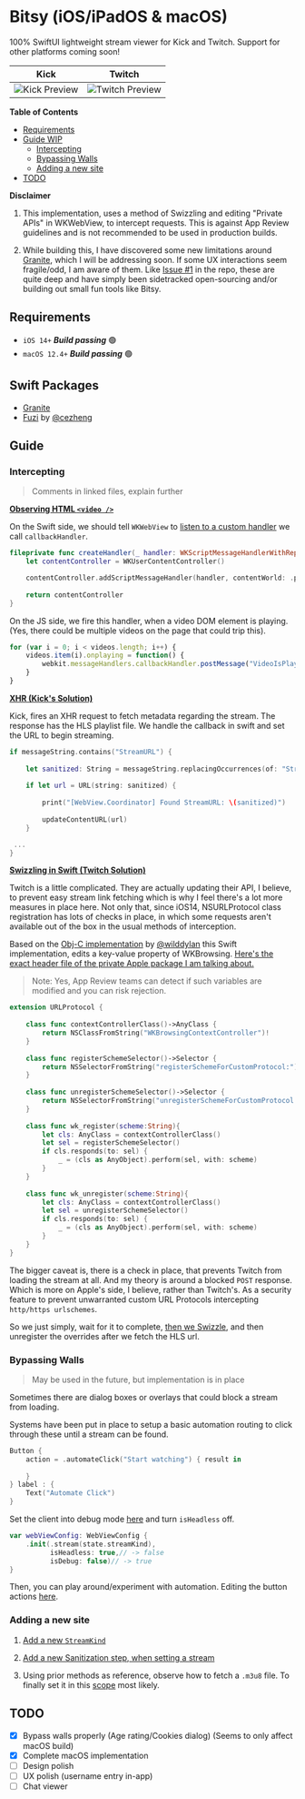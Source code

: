 # Bitsy (iOS/iPadOS & macOS)

100% SwiftUI lightweight stream viewer for Kick and Twitch. Support for other platforms coming soon!

Kick           |  Twitch
:-------------------------:|:-------------------------:
![Kick Preview](https://stoic-static-files.s3.us-west-1.amazonaws.com/bitsy/demos/bitsy_intro_1.gif) | ![Twitch Preview](https://stoic-static-files.s3.us-west-1.amazonaws.com/bitsy/demos/bitsy_intro_2.gif)

**Table of Contents**
- [Requirements](#requirements)
- [Guide WIP](#guide)
  - [Intercepting](#intercepting)
  - [Bypassing Walls](#bypassing-walls)
  - [Adding a new site](#adding-a-new-site)
- [TODO](#TODO)

**Disclaimer**

1. This implementation, uses a method of Swizzling and editing "Private APIs" in WKWebView, to intercept requests. This is against App Review guidelines and is not recommended to be used in production builds.

2. While building this, I have discovered some new limitations around [Granite](https://github.com/pexavc/Granite), which I will be addressing soon. If some UX interactions seem fragile/odd, I am aware of them. Like [Issue #1](https://github.com/pexavc/Granite/issues/1) in the repo, these are quite deep and have simply been sidetracked open-sourcing and/or building out small fun tools like Bitsy.

## Requirements

- `iOS 14+`  ***Build passing*** 🟢 
- `macOS 12.4+`  ***Build passing*** 🟢                     


## Swift Packages

- [Granite](https://github.com/pexavc/Granite)
- [Fuzi](https://github.com/cezheng/Fuzi) by [@cezheng](https://github.com/cezheng)

## Guide

### Intercepting

> Comments in linked files, explain further

[**Observing HTML `<video />`**](https://github.com/pexavc/Bitsy/tree/main/Shared/Views/WebView/VideoPlayerEvent.js)

On the Swift side, we should tell `WKWebView` to [listen to a custom handler](https://github.com/pexavc/Bitsy/tree/main/Shared/Views/WebView/WebView.swift#L27-L33) we call `callbackHandler`.

```swift
fileprivate func createHandler(_ handler: WKScriptMessageHandlerWithReply) -> WKUserContentController {
    let contentController = WKUserContentController()

    contentController.addScriptMessageHandler(handler, contentWorld: .page, name: "callbackHandler")
    
    return contentController
}
```

On the JS side, we fire this handler, when a video DOM element is playing. (Yes, there could be multiple videos on the page that could trip this).
```js
for (var i = 0; i < videos.length; i++) {
    videos.item(i).onplaying = function() {
        webkit.messageHandlers.callbackHandler.postMessage("VideoIsPlaying");
    }
}
```

[**XHR (Kick's Solution)**](https://github.com/pexavc/Bitsy/tree/main/Shared/Views/WebView/InterceptXHR.js)

Kick, fires an XHR request to fetch metadata regarding the stream. The response has the HLS playlist file. We handle the callback in swift and set the URL to begin streaming.

```swift
if messageString.contains("StreamURL") {
    
    let sanitized: String = messageString.replacingOccurrences(of: "StreamURL:", with: "").trimmingCharacters(in: .whitespacesAndNewlines)
    
    if let url = URL(string: sanitized) {
        
        print("[WebView.Coordinator] Found StreamURL: \(sanitized)")
        
        updateContentURL(url)
    }

 ...
}
```

[**Swizzling in Swift (Twitch Solution)**](https://github.com/pexavc/Bitsy/blob/main/Shared/Views/WebView/WebView.Swizzle.swift)

Twitch is a little complicated. They are actually updating their API, I believe, to prevent easy stream link fetching which is why I feel there's a lot more measures in place here. Not only that, since iOS14, NSURLProtocol class registration has lots of checks in place, in which some requests aren't available out of the box in the usual methods of interception.

Based on the [Obj-C implementation](https://github.com/wilddylan/WKWebViewWithURLProtocol/blob/master/WKWebViewWithURLProtocol/NSURLProtocol%2BWKWebViewSupport.m) by [@wilddylan](https://github.com/wilddylan) this Swift implementation, edits a key-value property of WKBrowsing. [Here's the exact header file of the private Apple package I am talking about.](https://github.com/MP0w/iOS-Headers/blob/master/iOS8.1/PrivateFrameworks/WebKit/WKBrowsingContextController.h)

> Note: Yes, App Review teams can detect if such variables are modified and you can risk rejection.

```swift
extension URLProtocol {
    
    class func contextControllerClass()->AnyClass {
        return NSClassFromString("WKBrowsingContextController")!
    }
    
    class func registerSchemeSelector()->Selector {
        return NSSelectorFromString("registerSchemeForCustomProtocol:")
    }
    
    class func unregisterSchemeSelector()->Selector {
        return NSSelectorFromString("unregisterSchemeForCustomProtocol:")
    }
    
    class func wk_register(scheme:String){
        let cls: AnyClass = contextControllerClass()
        let sel = registerSchemeSelector()
        if cls.responds(to: sel) {
            _ = (cls as AnyObject).perform(sel, with: scheme)
        }
    }
    
    class func wk_unregister(scheme:String){
        let cls: AnyClass = contextControllerClass()
        let sel = unregisterSchemeSelector()
        if cls.responds(to: sel) {
            _ = (cls as AnyObject).perform(sel, with: scheme)
        }
    }
}
```

The bigger caveat is, there is a check in place, that prevents Twitch from loading the stream at all. And my theory is around a blocked `POST` response. Which is more on Apple's side, I believe, rather than Twitch's. As a security feature to prevent unwarranted custom URL Protocols intercepting `http/https urlschemes`.

So we just simply, wait for it to complete, [then we Swizzle](https://github.com/pexavc/Bitsy/tree/main/Shared/Views/WebView/WebView.Coordinator.swift#L157-L162), and then unregister the overrides after we fetch the HLS url.


### Bypassing Walls

> May be used in the future, but implementation is in place

Sometimes there are dialog boxes or overlays that could block a stream from loading. 

Systems have been put in place to setup a basic automation routing to click through these until a stream can be found.

```swift
Button {
    action = .automateClick("Start watching") { result in
        
    }
} label : {
    Text("Automate Click")
}
```

Set the client into debug mode [here](https://github.com/pexavc/Bitsy/tree/main/Shared/Components/Home/Home%2BCenter.swift#L32-L36) and turn `isHeadless` off.

```swift
var webViewConfig: WebViewConfig {
    .init(.stream(state.streamKind),
          isHeadless: true,// -> false
          isDebug: false)// -> true
}
```

Then, you can play around/experiment with automation. Editing the button actions [here](https://github.com/pexavc/Bitsy/tree/main/Shared/Views/WebView/GraniteWebView.swift#L41-L91).

### Adding a new site

1. [Add a new `StreamKind`](https://github.com/pexavc/Bitsy/tree/main/Shared/Services/Remote/Models/VideoConfig.swift#L31-L34)

2. [Add a new Sanitization step, when setting a stream](https://github.com/pexavc/Bitsy/tree/main/Shared/Components/Home/Reducers/Home.Stream.swift#L44-L49)

3. Using prior methods as reference, observe how to fetch a `.m3u8` file. To finally set it in this [scope](https://github.com/pexavc/Bitsy/tree/main/Shared/Views/WebView/WebView.Coordinator.swift#L130-L167) most likely.

## TODO
- [x] Bypass walls properly (Age rating/Cookies dialog) (Seems to only affect macOS build)
- [x] Complete macOS implementation
- [ ] Design polish
- [ ] UX polish (username entry in-app)
- [ ] Chat viewer
